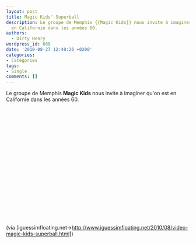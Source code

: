 ```yaml
---
layout: post
title: Magic Kids' Superball
description: Le groupe de Memphis {{Magic Kids}} nous invite à imaginer qu'on est
  en Californie dans les années 60.
authors:
  - Dirty Henry
wordpress_id: 688
date: '2010-08-27 12:40:26 +0200'
categories:
- Catégories
tags:
- Single
comments: []
---
```

Le groupe de Memphis __Magic Kids__ nous invite à imaginer qu'on est en Californie dans les années 60.

<object width="500" height="306"><param name="movie" value="http://www.youtube.com/v/inp3Dh1zib8?fs=1&hl=fr_FR"></param><param name="allowFullScreen" value="true"></param><param name="allowscriptaccess" value="always"></param><embed src="http://www.youtube.com/v/inp3Dh1zib8?fs=1&hl=fr_FR" type="application/x-shockwave-flash" allowscriptaccess="always" allowfullscreen="true" width="500" height="306"></embed></object>

(via [iguessimfloating.net->http://www.iguessimfloating.net/2010/08/video-magic-kids-superball.html])
